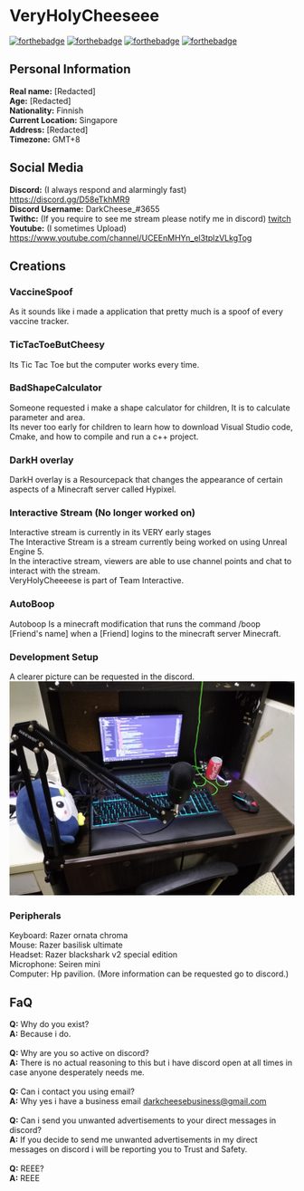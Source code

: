 # VeryHolyCheeseee
[![forthebadge](https://forthebadge.com/images/badges/powered-by-netflix.svg)](https://forthebadge.com)
[![forthebadge](https://raw.githubusercontent.com/SirObby/SirObby/main/balance-0%E2%82%AC.svg)](https://forthebadge.com)
[![forthebadge](https://forthebadge.com/images/badges/made-with-c-plus-plus.svg)](https://forthebadge.com)
[![forthebadge](https://forthebadge.com/images/badges/made-with-markdown.svg)](https://forthebadge.com)
## Personal Information
**Real name:** [Redacted]\
**Age:** [Redacted]\
**Nationality:** Finnish\
**Current Location:** Singapore\
**Address:** [Redacted]\
**Timezone:** GMT+8
## Social Media
**Discord:** (I always respond and alarmingly fast) https://discord.gg/D58eTkhMR9 \
**Discord Username:** DarkCheese_#3655\
**Twithc:** (If you require to see me stream please notify me in discord) [twitch](https://www.twitch.tv/darkcheese_) \
**Youtube:** (I sometimes Upload) https://www.youtube.com/channel/UCEEnMHYn_el3tplzVLkgTog
## Creations
### VaccineSpoof
As it sounds like i made a application that pretty much is a spoof of every vaccine tracker.
### TicTacToeButCheesy
Its Tic Tac Toe but the computer works every time.
### BadShapeCalculator
Someone requested i make a shape calculator for children, It is to calculate parameter and area. \
Its never too early for children to learn how to download Visual Studio code, Cmake, and how to compile and run a c++ project.
### DarkH overlay
DarkH overlay is a Resourcepack that changes the appearance of certain aspects of a Minecraft server called Hypixel.
### Interactive Stream (No longer worked on)
Interactive stream is currently in its VERY early stages\
The Interactive Stream is a stream currently being worked on using Unreal Engine 5.\
In the interactive stream, viewers are able to use channel points and chat to interact with the stream.\
VeryHolyCheeeese is part of Team Interactive.
### AutoBoop
Autoboop Is a minecraft modification that runs the command /boop [Friend's name] when a [Friend] logins to the minecraft server Minecraft.

### Development Setup
A clearer picture can be requested in the discord.\
![Development Setup](IMG20211210194002.jpg)
### Peripherals
Keyboard: Razer ornata chroma \
Mouse: Razer basilisk ultimate \
Headset: Razer blackshark v2 special edition \
Microphone: Seiren mini \
Computer: Hp pavilion. (More information can be requested go to discord.)

## FaQ
**Q:** Why do you exist?\
**A:** Because i do.\
\
**Q:** Why are you so active on discord?\
**A:** There is no actual reasoning to this but i have discord open at all times in case anyone desperately needs me.\
\
**Q:** Can i contact you using email?\
**A:** Why yes i have a business email darkcheesebusiness@gmail.com\
\
**Q:** Can i send you unwanted advertisements to your direct messages in discord?\
**A:** If you decide to send me unwanted advertisements in my direct messages on discord i will be reporting you to Trust and Safety.\
\
**Q:** REEE?\
**A:** REEE

